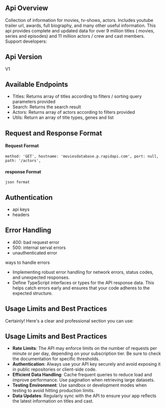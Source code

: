 ## Api Overview

Collection of information for movies, tv-shows, actors. Includes youtube trailer url, awards, full biography, and many other useful information. This api provides complete and updated data for over 9 million titles ( movies, series and episodes) and 11 million actors / crew and cast members. Support developers:

## Api Version

V1

## Available Endpoints

- Titles: Returns array of titles according to filters / sorting query parameters provided
- Search: Returns the search result
- Actors: Returns array of actors according to filters provided
- Utils: Return an array of title types, genes and list

## Request and Response Format

#### Request Format

`method: 'GET',
	hostname: 'moviesdatabase.p.rapidapi.com',
  port: null,
	path: '/actors',`

#### response Format

`json format`

## Authentication

- api keys
- headers

## Error Handling

- 400: bad request error
- 500: internal serval errors
- unauthenticated error

ways to handle errors

- Implementing robust error handling for network errors, status codes, and unexpected responses.
- Define TypeScript interfaces or types for the API response data. This helps catch errors early and ensures that your code adheres to the expected structure.

## Usage Limits and Best Practices

Certainly! Here's a clear and professional section you can use:

## Usage Limits and Best Practices

- **Rate Limits**: The API may enforce limits on the number of requests per minute or per day, depending on your subscription tier. Be sure to check the documentation for specific thresholds.
- **Authentication**: Always use your API key securely and avoid exposing it in public repositories or client-side code.
- **Efficient Data Handling**: Cache frequent queries to reduce load and improve performance. Use pagination when retrieving large datasets.
- **Testing Environment**: Use sandbox or development modes when testing to avoid hitting production limits.
- **Data Updates**: Regularly sync with the API to ensure your app reflects the latest information on titles and cast.
